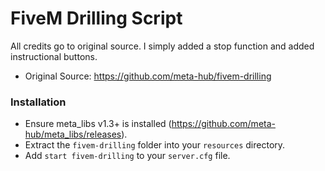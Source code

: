 # FiveM Drilling Script

All credits go to original source. I simply added a stop function and added instructional buttons. 
- Original Source: https://github.com/meta-hub/fivem-drilling

### Installation
- Ensure meta_libs v1.3+ is installed (https://github.com/meta-hub/meta_libs/releases).
- Extract the `fivem-drilling` folder into your `resources` directory.
- Add `start fivem-drilling` to your `server.cfg` file.
